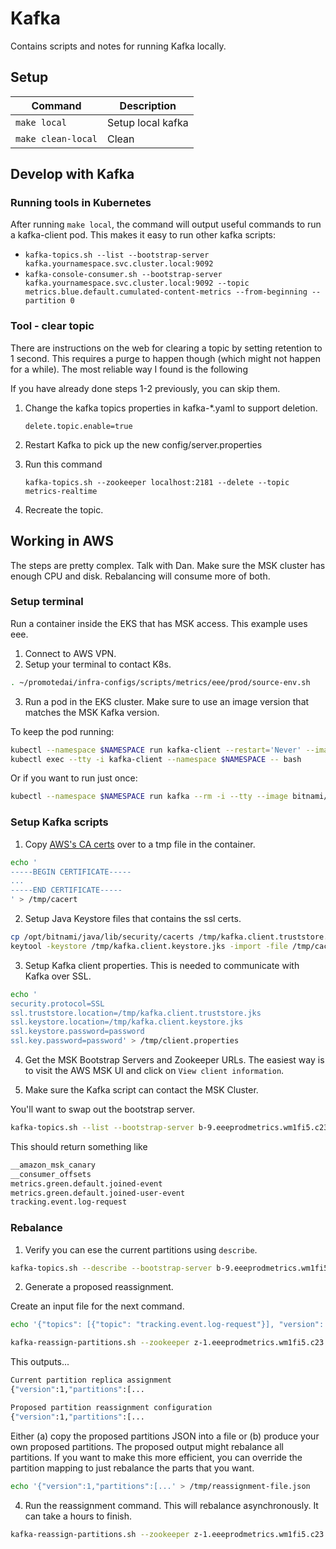 # Kafka

Contains scripts and notes for running Kafka locally.

## Setup

|**Command**|**Description**|
|-----------|---------------|
|`make local`|Setup local kafka|
|`make clean-local`|Clean|

## Develop with Kafka

### Running tools in Kubernetes

After running `make local`, the command will output useful commands to run a kafka-client pod.  This makes it easy to run other kafka scripts:
- `kafka-topics.sh --list --bootstrap-server  kafka.yournamespace.svc.cluster.local:9092`
- `kafka-console-consumer.sh --bootstrap-server kafka.yournamespace.svc.cluster.local:9092 --topic metrics.blue.default.cumulated-content-metrics --from-beginning --partition 0`

### Tool - clear topic

There are instructions on the web for clearing a topic by setting retention to 1 second.  This requires a purge to happen though (which might not happen for a while).  The most reliable way I found is the following

If you have already done steps 1-2 previously, you can skip them.

1. Change the kafka topics properties in kafka-*.yaml to support deletion.

   ```
   delete.topic.enable=true
   ```

2. Restart Kafka to pick up the new config/server.properties

3. Run this command

   ```
   kafka-topics.sh --zookeeper localhost:2181 --delete --topic metrics-realtime
   ```

4. Recreate the topic.

## Working in AWS

The steps are pretty complex.  Talk with Dan.  Make sure the MSK cluster has enough CPU and disk.  Rebalancing will consume more of both.

### Setup terminal

Run a container inside the EKS that has MSK access.  This example uses eee.

1. Connect to AWS VPN.
2. Setup your terminal to contact K8s.

```bash
. ~/promotedai/infra-configs/scripts/metrics/eee/prod/source-env.sh 
```

3. Run a pod in the EKS cluster.  Make sure to use an image version that matches the MSK Kafka version.

To keep the pod running:

```bash
kubectl --namespace $NAMESPACE run kafka-client --restart='Never' --image docker.io/bitnami/kafka:2.4.1 --command -- sleep infinity
kubectl exec --tty -i kafka-client --namespace $NAMESPACE -- bash
```

Or if you want to run just once:

```bash
kubectl --namespace $NAMESPACE run kafka --rm -i --tty --image bitnami/kafka:2.4.1 -- bash
```

### Setup Kafka scripts

1. Copy [AWS's CA certs](https://github.com/promotedai/metrics/blob/develop/api/main/awscert.go) over to a tmp file in the container.

```bash
echo '
-----BEGIN CERTIFICATE-----
...
-----END CERTIFICATE-----
' > /tmp/cacert
```

2. Setup Java Keystore files that contains the ssl certs.

```bash
cp /opt/bitnami/java/lib/security/cacerts /tmp/kafka.client.truststore.jks
keytool -keystore /tmp/kafka.client.keystore.jks -import -file /tmp/cacert -alias alias -storepass password -keypass password
```

3. Setup Kafka client properties.  This is needed to communicate with Kafka over SSL.

```bash
echo '                                                             
security.protocol=SSL
ssl.truststore.location=/tmp/kafka.client.truststore.jks
ssl.keystore.location=/tmp/kafka.client.keystore.jks
ssl.keystore.password=password
ssl.key.password=password' > /tmp/client.properties
```

4. Get the MSK Bootstrap Servers and Zookeeper URLs.  The easiest way is to visit the AWS MSK UI and click on `View client information`.

5. Make sure the Kafka script can contact the MSK Cluster.

You'll want to swap out the bootstrap server.

```bash
kafka-topics.sh --list --bootstrap-server b-9.eeeprodmetrics.wm1fi5.c23.kafka.us-east-1.amazonaws.com:9094,b-1.eeeprodmetrics.wm1fi5.c23.kafka.us-east-1.amazonaws.com:9094,b-6.eeeprodmetrics.wm1fi5.c23.kafka.us-east-1.amazonaws.com:9094   --command-config /tmp/client.properties 
```

This should return something like 

```bash
__amazon_msk_canary
__consumer_offsets
metrics.green.default.joined-event
metrics.green.default.joined-user-event
tracking.event.log-request
```

### Rebalance

1. Verify you can ese the current partitions using `describe`.

```bash
kafka-topics.sh --describe --bootstrap-server b-9.eeeprodmetrics.wm1fi5.c23.kafka.us-east-1.amazonaws.com:9094,b-1.eeeprodmetrics.wm1fi5.c23.kafka.us-east-1.amazonaws.com:9094,b-6.eeeprodmetrics.wm1fi5.c23.kafka.us-east-1.amazonaws.com:9094   --command-config /tmp/client.properties --topic tracking.event.log-request
```

2. Generate a proposed reassignment. 

Create an input file for the next command.

```bash
echo '{"topics": [{"topic": "tracking.event.log-request"}], "version": 1}' > /tmp/topics.json
```

```bash
kafka-reassign-partitions.sh --zookeeper z-1.eeeprodmetrics.wm1fi5.c23.kafka.us-east-1.amazonaws.com:2181,z-2.eeeprodmetrics.wm1fi5.c23.kafka.us-east-1.amazonaws.com:2181,z-3.eeeprodmetrics.wm1fi5.c23.kafka.us-east-1.amazonaws.com:2181 --broker-list "1,2,3,4,5,6,7,8,9" --command-config /tmp/client.properties  --topics-to-move-json-file /tmp/topics.json --generate
```

This outputs...

```bash
Current partition replica assignment
{"version":1,"partitions":[...

Proposed partition reassignment configuration
{"version":1,"partitions":[...
```

Either (a) copy the proposed partitions JSON into a file or (b) produce your own proposed partitions.  The proposed output might rebalance all partitions.  If you want to make this more efficient, you can override the partition mapping to just rebalance the parts that you want.

```bash
echo '{"version":1,"partitions":[...' > /tmp/reassignment-file.json
```

4. Run the reassignment command.  This will rebalance asynchronously.  It can take a hours to finish.

```bash
kafka-reassign-partitions.sh --zookeeper z-1.eeeprodmetrics.wm1fi5.c23.kafka.us-east-1.amazonaws.com:2181,z-2.eeeprodmetrics.wm1fi5.c23.kafka.us-east-1.amazonaws.com:2181,z-3.eeeprodmetrics.wm1fi5.c23.kafka.us-east-1.amazonaws.com:2181 --command-config /tmp/client.properties  --reassignment-json-file /tmp/reassignment-file.json --execute
```

